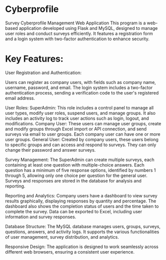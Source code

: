 # Cyberprofile
Survey Cyberprofile Management Web Application
This program is a web-based application developed using Flask and MySQL, designed to manage user roles and conduct surveys efficiently. It features a registration form and a login system with two-factor authentication to enhance security.

# Key Features:
User Registration and Authentication:

Users can register as company users, with fields such as company name, username, password, and email.
The login system includes a two-factor authentication process, sending a verification code to the user's registered email address.

User Roles:
SuperAdmin: This role includes a control panel to manage all user types, modify user roles, suspend users, and manage groups. It also includes an activity log to track user actions such as login, logout, and modifications.
Company User: These users can manage user groups, create and modify groups through Excel import or API connection, and send surveys via email to user groups. Each company user can have one or more user groups.
General User: Created by company users, these users belong to specific groups and can access and respond to surveys. They can only change their password and answer surveys.

Survey Management:
The SuperAdmin can create multiple surveys, each containing at least one question with multiple-choice answers.
Each question has a minimum of five response options, identified by numbers 1 through 5, allowing only one choice per question for the general user.
Surveys and responses are stored in the database for analysis and reporting.

Reporting and Analytics:
Company users have a dashboard to view survey results graphically, displaying responses by quantity and percentage.
The dashboard also shows the completion status of users and the time taken to complete the survey.
Data can be exported to Excel, including user information and survey responses.

Database Structure:
The MySQL database manages users, groups, surveys, questions, answers, and activity logs.
It supports the various functionalities of user management, survey distribution, and analytics.

Responsive Design:
The application is designed to work seamlessly across different web browsers, ensuring a consistent user experience.
